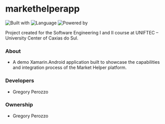 # markethelperapp

![Built with](https://img.shields.io/badge/built%20with-Xamarin.Android-3498DB)
![Language](https://img.shields.io/badge/language-C%23-512BD4)
![Powered by](https://img.shields.io/badge/powered%20by-energy%20drinks-ff69b4)

Project created for the Software Engineering I and II course at UNIFTEC – University Center of Caxias do Sul.

<h3>About</h3>

- A demo Xamarin.Android application built to showcase the capabilities and integration process of the Market Helper platform.

<h3>Developers</h3>

- Gregory Perozzo

<h3>Ownership</h3>

- Gregory Perozzo
